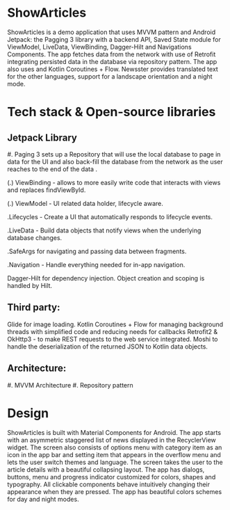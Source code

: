 # ShowArticles
ShowArticles is a demo application that uses MVVM pattern and Android Jetpack: the Pagging 3 library with a backend API, Saved State module for ViewModel, LiveData, ViewBinding, Dagger-Hilt and Navigations Components. The app fetches data from the network with use of Retrofit integrating persisted data in the database via repository pattern. The app also uses and Kotlin Coroutines + Flow. Newsster provides translated text for the other languages, support for a landscape orientation and a night mode.

# Tech stack & Open-source libraries
## Jetpack Library

#. Paging 3 sets up a Repository that will use the local database to page in data for the UI and also back-fill the database from the network as the user reaches to the end of the data .

(.) ViewBinding - allows to more easily write code that interacts with views and replaces findViewById.

(.) ViewModel - UI related data holder, lifecycle aware.

.Lifecycles - Create a UI that automatically responds to lifecycle events.

.LiveData - Build data objects that notify views when the underlying database changes.

.SafeArgs for navigating and passing data between fragments.

.Navigation - Handle everything needed for in-app navigation.

Dagger-Hilt for dependency injection. Object creation and scoping is handled by Hilt.

## Third party:
Glide for image loading.
Kotlin Coroutines + Flow for managing background threads with simplified code and reducing needs for callbacks
Retrofit2 & OkHttp3 - to make REST requests to the web service integrated.
Moshi to handle the deserialization of the returned JSON to Kotlin data objects.

## Architecture:
#. MVVM Architecture
#. Repository pattern

# Design
ShowArticles is built with Material Components for Android.
The app starts with an asymmetric staggered list of news displayed in the RecyclerView widget. The screen also consists of options menu with category item as an icon in the app bar and setting item that appears in the overflow menu and lets the user switch themes and language. The screen takes the user to the article details with a beautiful collapsing layout.
The app has dialogs, buttons, menu and progress indicator customized for colors, shapes and typography. All clickable components behave intuitively changing their appearance when they are pressed.
The app has beautiful colors schemes for day and night modes.

